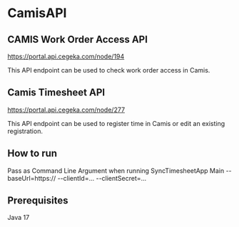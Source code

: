 # CamisAPI

## CAMIS Work Order Access API
https://portal.api.cegeka.com/node/194

This API endpoint can be used to check work order access in Camis.


## Camis Timesheet API
https://portal.api.cegeka.com/node/277

This API endpoint can be used to register time in Camis or edit an existing registration. 

## How to run
Pass as Command Line Argument when running SyncTimesheetApp Main
--baseUrl=https:// --clientId=... --clientSecret=... 

## Prerequisites
Java 17